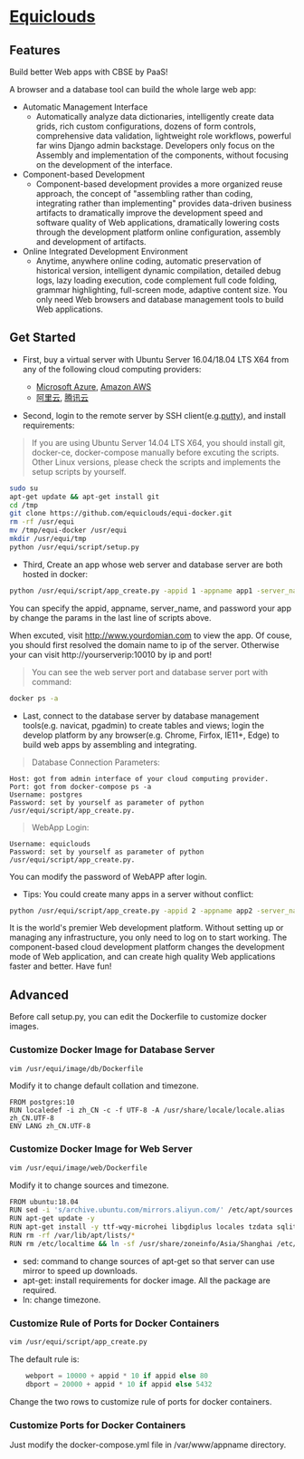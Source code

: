 # [Equiclouds](http://www.equiclouds.com/)

## Features

Build better Web apps with CBSE by PaaS! 

A browser and a database tool can build the whole large web app:

* Automatic Management Interface
  * Automatically analyze data dictionaries, intelligently create data grids, rich custom configurations, dozens of form controls, comprehensive data validation, lightweight role workflows, powerful far wins Django admin backstage. Developers only focus on the Assembly and implementation of the components, without focusing on the development of the interface.
* Component-based Development
  * Component-based development provides a more organized reuse approach, the concept of "assembling rather than coding, integrating rather than implementing" provides data-driven business artifacts to dramatically improve the development speed and software quality of Web applications, dramatically lowering costs through the development platform online configuration, assembly and development of artifacts.
* Online Integrated Development Environment
  * Anytime, anywhere online coding, automatic preservation of historical version, intelligent dynamic compilation, detailed debug logs, lazy loading execution, code complement full code folding, grammar highlighting, full-screen mode, adaptive content size. You only need Web browsers and database management tools to build Web applications.

## Get Started

* First, buy a virtual server with Ubuntu Server 16.04/18.04 LTS X64 from any of the following cloud computing providers:
  * [Microsoft Azure](https://azure.microsoft.com/), [Amazon AWS](https://aws.amazon.com/)
  * [阿里云](https://promotion.aliyun.com/ntms/yunparter/invite.html?userCode=jrx3bb1f), [腾讯云](https://cloud.tencent.com/redirect.php?redirect=1014&cps_key=3903997dfdf207961c180fc52fd875cf&from=console)
 
* Second, login to the remote server by SSH client(e.g.[putty](https://www.chiark.greenend.org.uk/~sgtatham/putty/latest.html)), and install requirements:

> If you are using Ubuntu Server 14.04 LTS X64, you should install git, docker-ce, docker-compose manually before excuting the scripts. Other Linux versions, please check the scripts and implements the setup scripts by yourself.

```bash
sudo su
apt-get update && apt-get install git
cd /tmp
git clone https://github.com/equiclouds/equi-docker.git
rm -rf /usr/equi
mv /tmp/equi-docker /usr/equi
mkdir /usr/equi/tmp
python /usr/equi/script/setup.py
```

* Third, Create an app whose web server and database server are both hosted in docker:

```bash
python /usr/equi/script/app_create.py -appid 1 -appname app1 -server_name www.yourdomain.com -password password
```

You can specify the appid, appname, server_name, and password your app by change the params in the last line of scripts above.

When excuted, visit http://www.yourdomian.com to view the app. Of couse, you should first resolved the domain name to ip of the server. Otherwise your can visit http://yourserverip:10010 by ip and port!

> You can see the web server port and database server port with command:

```bash
docker ps -a
```

* Last, connect to the database server by database management tools(e.g. navicat, pgadmin) to create tables and views; login the develop platform by any browser(e.g. Chrome, Firfox, IE11+, Edge) to build web apps by assembling and integrating.

> Database Connection Parameters:

```
Host: got from admin interface of your cloud computing provider.
Port: got from docker-compose ps -a
Username: postgres
Password: set by yourself as parameter of python /usr/equi/script/app_create.py.
```

> WebApp Login:

```
Username: equiclouds
Password: set by yourself as parameter of python /usr/equi/script/app_create.py.
```

You can modify the password of WebAPP after login.

* Tips: You could create many apps in a server without conflict:

```bash
python /usr/equi/script/app_create.py -appid 2 -appname app2 -server_name www.yourdomain2.com -password password2
```

It is the world's premier Web development platform. Without setting up or managing any infrastructure, you only need to log on to start working. The component-based cloud development platform changes the development mode of Web application, and can create high quality Web applications faster and better. Have fun!

## Advanced

Before call setup.py, you can edit the Dockerfile to customize docker images.

### Customize Docker Image for Database Server

```bash
vim /usr/equi/image/db/Dockerfile
```

Modify it to change default collation and timezone.

```
FROM postgres:10
RUN localedef -i zh_CN -c -f UTF-8 -A /usr/share/locale/locale.alias zh_CN.UTF-8
ENV LANG zh_CN.UTF-8
```

### Customize Docker Image for Web Server

```bash
vim /usr/equi/image/web/Dockerfile
```

Modify it to change sources and timezone.

```bash
FROM ubuntu:18.04
RUN sed -i 's/archive.ubuntu.com/mirrors.aliyun.com/' /etc/apt/sources.list
RUN apt-get update -y
RUN apt-get install -y ttf-wqy-microhei libgdiplus locales tzdata sqlite
RUN rm -rf /var/lib/apt/lists/*
RUN rm /etc/localtime && ln -sf /usr/share/zoneinfo/Asia/Shanghai /etc/localtime
```

* sed: command to change sources of apt-get so that server can use mirror to speed up downloads.
* apt-get: install requirements for docker image. All the package are required.
* ln: change timezone.


### Customize Rule of Ports for Docker Containers

```bash
vim /usr/equi/script/app_create.py
```

The default rule is:

```python
    webport = 10000 + appid * 10 if appid else 80
    dbport = 20000 + appid * 10 if appid else 5432
```

Change the two rows to customize rule of ports for docker containers.

### Customize Ports for Docker Containers

Just modify the docker-compose.yml file in /var/www/appname directory.
